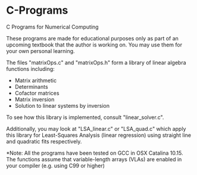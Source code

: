 # C-Programs
C Programs for Numerical Computing

These programs are made for educational purposes only as part of an upcoming textbook that the author is working on. 
You may use them for your own personal learning.

The files "matrixOps.c" and "matrixOps.h" form a library of linear algebra functions including:
- Matrix arithmetic
- Determinants
- Cofactor matrices
- Matrix inversion
- Solution to linear systems by inversion

To see how this library is implemented, consult "linear_solver.c". 

Additionally, you may look at "LSA_linear.c" or "LSA_quad.c" which apply this library for
Least-Squares Analysis (linear regression) using straight line and quadratic fits respectively.


*Note:
All the programs have been tested on GCC in OSX Catalina 10.15. The functions assume that
variable-length arrays (VLAs) are enabled in your compiler (e.g. using C99 or higher)
